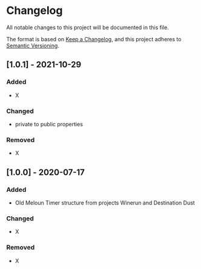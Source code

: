 # Changelog
All notable changes to this project will be documented in this file.

The format is based on [Keep a Changelog](https://keepachangelog.com/en/1.0.0/),
and this project adheres to [Semantic Versioning](https://semver.org/spec/v2.0.0.html).

## [1.0.1] - 2021-10-29
### Added
- X

### Changed
- private to public properties

### Removed
- X

## [1.0.0] - 2020-07-17
### Added
- Old Meloun Timer structure from projects Winerun and Destination Dust

### Changed
- X

### Removed
- X